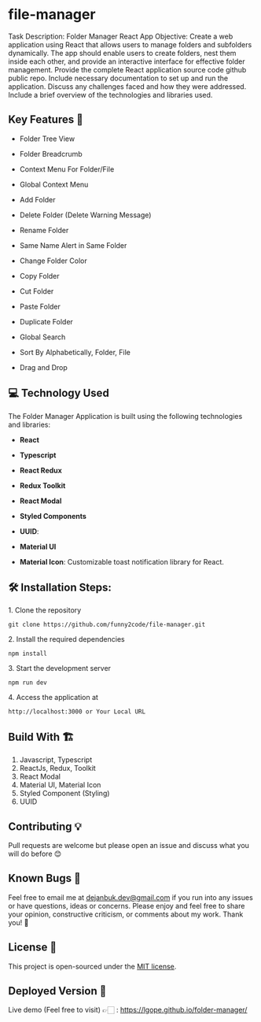 # file-manager

Task Description: Folder Manager React App
Objective:
Create a web application using React that allows users to manage folders and subfolders dynamically. The app should enable users to create folders, nest them inside each other, and provide an interactive interface for effective folder management.
Provide the complete React application source code github public repo.
Include necessary documentation to set up and run the application.
Discuss any challenges faced and how they were addressed.
Include a brief overview of the technologies and libraries used.

## Key Features 📝

-   Folder Tree View
-   Folder Breadcrumb
-   Context Menu For Folder/File
-   Global Context Menu
-   Add Folder
-   Delete Folder (Delete Warning Message)
-   Rename Folder
-   Same Name Alert in Same Folder

-   Change Folder Color
-   Copy Folder
-   Cut Folder
-   Paste Folder
-   Duplicate Folder
-   Global Search
-   Sort By Alphabetically, Folder, File
-   Drag and Drop

## 💻 Technology Used

The Folder Manager Application is built using the following technologies and libraries:

-   **React**

-   **Typescript**

-   **React Redux**

-   **Redux Toolkit**

-   **React Modal**

-   **Styled Components**

-   **UUID**:

-   **Material UI**

-   **Material Icon**: Customizable toast notification library for React.

## 🛠️ Installation Steps:

<p>1. Clone the repository</p>

```
git clone https://github.com/funny2code/file-manager.git
```

<p>2. Install the required dependencies </p>

```
npm install
```

<p>3. Start the development server</p>

```
npm run dev
```
<p>4. Access the application at</p>

```
http://localhost:3000 or Your Local URL
```
## Build With 🏗️

1. Javascript, Typescript
2. ReactJs, Redux, Toolkit
3. React Modal
3. Material UI, Material Icon
3. Styled Component (Styling)
4. UUID

## Contributing 💡

Pull requests are welcome but please open an issue and discuss what you will do before 😊

## Known Bugs 🚨

Feel free to email me at dejanbuk.dev@gmail.com if you run into any issues or have questions, ideas or concerns.
Please enjoy and feel free to share your opinion, constructive criticism, or comments about my work. Thank you! 🙂
## License 📄

This project is open-sourced under the [MIT license](https://opensource.org/licenses/MIT).

## Deployed Version 🚀
Live demo (Feel free to visit) 👉🏻 : https://lgope.github.io/folder-manager/